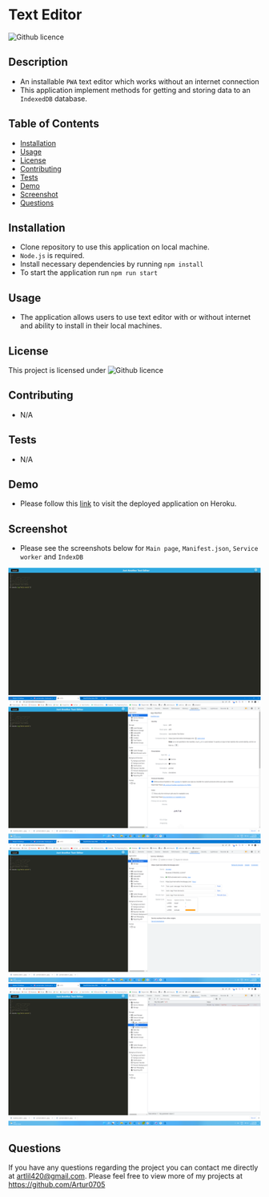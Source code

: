 # Text Editor 

![Github licence](http://img.shields.io/badge/license-MIT-blue.svg)


  ## Description
  - An installable `PWA` text editor which works without an internet connection
  - This application implement methods for getting and storing data to an `IndexedDB` database.

  ## Table of Contents
  * [Installation](#installation)
  * [Usage](#usage)
  * [License](#license)
  * [Contributing](#contributing)
  * [Tests](#tests)
  * [Demo](#demo)
  * [Screenshot](#screenshot)
  * [Questions](#questions)

  ## Installation

  - Clone repository to use this application on local machine.
  - `Node.js` is required.
  - Install necessary dependencies by running `npm install`
  - To start the application run `npm run start`


  ## Usage
  - The application allows users to use text editor with or without internet and ability to install in their local machines.

  ## License
  This project is licensed under ![Github licence](http://img.shields.io/badge/license-MIT-blue.svg)

  ## Contributing
  - N/A

  ## Tests
  - N/A

  ## Demo

  - Please follow this [link](https://just-text-editor.herokuapp.com) to visit the deployed application on Heroku.
  

  ## Screenshot 
  - Please see the screenshots below for `Main page`, `Manifest.json`, `Service worker` and `IndexDB`

  ![image](./media/main-page.jpeg)
  ![image](./media/manifest.png)
  ![image](./media/service-worker.png)
  ![image](./media/IndexDB.png)

  ## Questions
  If you have any questions regarding the project you can contact me directly at artlil420@gmail.com.
  Please feel free to view more of my projects at https://github.com/Artur0705